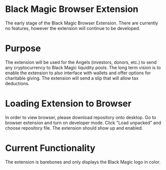 # Black Magic Browser Extension
The early stage of the Black Magic Browser Extension. There are currently no features, however the extension will continue to be developed.

# Purpose
The extension will be used for the Angels (investors, donors, etc.) to send any cryptocurrency to Black Magic liquidity pools. The long term vision is to enable the extension to also interface with wallets and offer options for charitable giving. The extension will send a slip that will allow tax deductions.

# Loading Extension to Browser
In order to view browser, please download repository onto desktop. Go to browser extension and turn on developer mode. Click "Load unpacked" and choose repository file. The extension should show up and enabled.

# Current Functionality
The extension is barebones and only displays the Black Magic logo in color.
